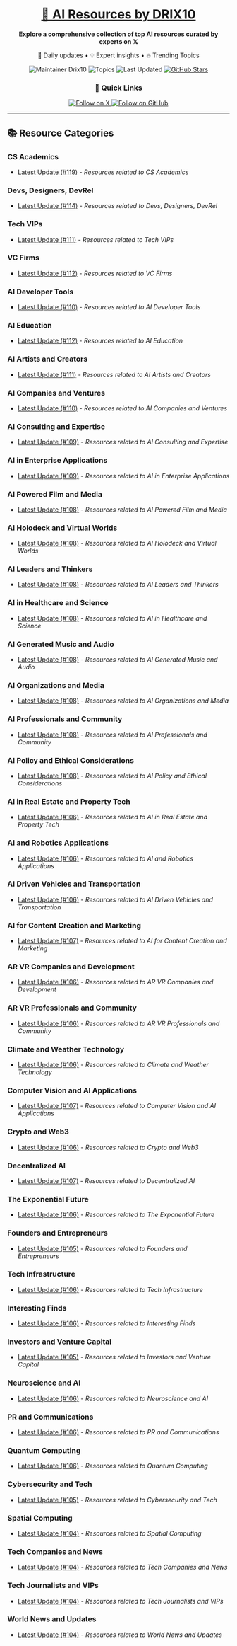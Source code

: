 
<div align="center">
  <h1><a href="https://x.com/DRIX_10_" target="_blank">🚀 AI Resources by DRIX10</a></h1>
  <p><strong>Explore a comprehensive collection of top AI resources curated by experts on 𝕏</strong></p>
  <p>🌟 Daily updates • 💡 Expert insights • 🔥 Trending Topics</p>

  <img src="https://img.shields.io/badge/Maintainer-Drix10-blue?style=for-the-badge" alt="Maintainer Drix10" />
  <img src="https://img.shields.io/badge/Topics-Everything%2C%20AI-red?style=for-the-badge" alt="Topics" />
  <img src="https://img.shields.io/github/last-commit/Drix10/ai-resources?style=for-the-badge&color=5D6D7E" alt="Last Updated" />
  <a href="https://github.com/Drix10/ai-resources"><img src="https://img.shields.io/github/stars/Drix10/ai-resources?style=for-the-badge&color=yellow" alt="GitHub Stars" /></a>

  <br>

  <h3>🌟 Quick Links</h3>
    <a href="https://x.com/DRIX_10_">
      <img src="https://img.shields.io/badge/Follow_on_𝕏-black?style=for-the-badge&logo=x&logoColor=white" alt="Follow on X" />
    </a>
    <a href="https://github.com/Drix10">
      <img src="https://img.shields.io/badge/Follow_on_GitHub-black?style=for-the-badge&logo=github&logoColor=white" alt="Follow on GitHub" />
    </a>
</div>

---

## 📚 Resource Categories

### CS Academics

*   [Latest Update (#119)](https://github.com/Drix10/ai-resources/blob/main/CS%20Academics/resources-119.md) - *Resources related to CS Academics*

### Devs, Designers, DevRel

*   [Latest Update (#114)](https://github.com/Drix10/ai-resources/blob/main/Devs%2C%20Designers%2C%20DevRel/resources-114.md) - *Resources related to Devs, Designers, DevRel*

### Tech VIPs

*   [Latest Update (#111)](https://github.com/Drix10/ai-resources/blob/main/Tech%20VIPs/resources-111.md) - *Resources related to Tech VIPs*

### VC Firms

*   [Latest Update (#112)](https://github.com/Drix10/ai-resources/blob/main/VC%20Firms/resources-112.md) - *Resources related to VC Firms*

### AI Developer Tools

*   [Latest Update (#110)](https://github.com/Drix10/ai-resources/blob/main/AI%20Developer%20Tools/resources-110.md) - *Resources related to AI Developer Tools*

### AI Education

*   [Latest Update (#112)](https://github.com/Drix10/ai-resources/blob/main/AI%20Education/resources-112.md) - *Resources related to AI Education*

### AI Artists and Creators

*   [Latest Update (#111)](https://github.com/Drix10/ai-resources/blob/main/AI%20Artists%20and%20Creators/resources-111.md) - *Resources related to AI Artists and Creators*

### AI Companies and Ventures

*   [Latest Update (#110)](https://github.com/Drix10/ai-resources/blob/main/AI%20Companies%20and%20Ventures/resources-110.md) - *Resources related to AI Companies and Ventures*

### AI Consulting and Expertise

*   [Latest Update (#109)](https://github.com/Drix10/ai-resources/blob/main/AI%20Consulting%20and%20Expertise/resources-109.md) - *Resources related to AI Consulting and Expertise*

### AI in Enterprise Applications

*   [Latest Update (#109)](https://github.com/Drix10/ai-resources/blob/main/AI%20in%20Enterprise%20Applications/resources-109.md) - *Resources related to AI in Enterprise Applications*

### AI Powered Film and Media

*   [Latest Update (#108)](https://github.com/Drix10/ai-resources/blob/main/AI%20Powered%20Film%20and%20Media/resources-108.md) - *Resources related to AI Powered Film and Media*

### AI Holodeck and Virtual Worlds

*   [Latest Update (#108)](https://github.com/Drix10/ai-resources/blob/main/AI%20Holodeck%20and%20Virtual%20Worlds/resources-108.md) - *Resources related to AI Holodeck and Virtual Worlds*

### AI Leaders and Thinkers

*   [Latest Update (#108)](https://github.com/Drix10/ai-resources/blob/main/AI%20Leaders%20and%20Thinkers/resources-108.md) - *Resources related to AI Leaders and Thinkers*

### AI in Healthcare and Science

*   [Latest Update (#108)](https://github.com/Drix10/ai-resources/blob/main/AI%20in%20Healthcare%20and%20Science/resources-108.md) - *Resources related to AI in Healthcare and Science*

### AI Generated Music and Audio

*   [Latest Update (#108)](https://github.com/Drix10/ai-resources/blob/main/AI%20Generated%20Music%20and%20Audio/resources-108.md) - *Resources related to AI Generated Music and Audio*

### AI Organizations and Media

*   [Latest Update (#108)](https://github.com/Drix10/ai-resources/blob/main/AI%20Organizations%20and%20Media/resources-108.md) - *Resources related to AI Organizations and Media*

### AI Professionals and Community

*   [Latest Update (#108)](https://github.com/Drix10/ai-resources/blob/main/AI%20Professionals%20and%20Community/resources-108.md) - *Resources related to AI Professionals and Community*

### AI Policy and Ethical Considerations

*   [Latest Update (#108)](https://github.com/Drix10/ai-resources/blob/main/AI%20Policy%20and%20Ethical%20Considerations/resources-108.md) - *Resources related to AI Policy and Ethical Considerations*

### AI in Real Estate and Property Tech

*   [Latest Update (#106)](https://github.com/Drix10/ai-resources/blob/main/AI%20in%20Real%20Estate%20and%20Property%20Tech/resources-106.md) - *Resources related to AI in Real Estate and Property Tech*

### AI and Robotics Applications

*   [Latest Update (#106)](https://github.com/Drix10/ai-resources/blob/main/AI%20and%20Robotics%20Applications/resources-106.md) - *Resources related to AI and Robotics Applications*

### AI Driven Vehicles and Transportation

*   [Latest Update (#106)](https://github.com/Drix10/ai-resources/blob/main/AI%20Driven%20Vehicles%20and%20Transportation/resources-106.md) - *Resources related to AI Driven Vehicles and Transportation*

### AI for Content Creation and Marketing

*   [Latest Update (#107)](https://github.com/Drix10/ai-resources/blob/main/AI%20for%20Content%20Creation%20and%20Marketing/resources-107.md) - *Resources related to AI for Content Creation and Marketing*

### AR VR Companies and Development

*   [Latest Update (#106)](https://github.com/Drix10/ai-resources/blob/main/AR%20VR%20Companies%20and%20Development/resources-106.md) - *Resources related to AR VR Companies and Development*

### AR VR Professionals and Community

*   [Latest Update (#106)](https://github.com/Drix10/ai-resources/blob/main/AR%20VR%20Professionals%20and%20Community/resources-106.md) - *Resources related to AR VR Professionals and Community*

### Climate and Weather Technology

*   [Latest Update (#106)](https://github.com/Drix10/ai-resources/blob/main/Climate%20and%20Weather%20Technology/resources-106.md) - *Resources related to Climate and Weather Technology*

### Computer Vision and AI Applications

*   [Latest Update (#107)](https://github.com/Drix10/ai-resources/blob/main/Computer%20Vision%20and%20AI%20Applications/resources-107.md) - *Resources related to Computer Vision and AI Applications*

### Crypto and Web3

*   [Latest Update (#106)](https://github.com/Drix10/ai-resources/blob/main/Crypto%20and%20Web3/resources-106.md) - *Resources related to Crypto and Web3*

### Decentralized AI

*   [Latest Update (#107)](https://github.com/Drix10/ai-resources/blob/main/Decentralized%20AI/resources-107.md) - *Resources related to Decentralized AI*

### The Exponential Future

*   [Latest Update (#106)](https://github.com/Drix10/ai-resources/blob/main/The%20Exponential%20Future/resources-106.md) - *Resources related to The Exponential Future*

### Founders and Entrepreneurs

*   [Latest Update (#105)](https://github.com/Drix10/ai-resources/blob/main/Founders%20and%20Entrepreneurs/resources-105.md) - *Resources related to Founders and Entrepreneurs*

### Tech Infrastructure

*   [Latest Update (#106)](https://github.com/Drix10/ai-resources/blob/main/Tech%20Infrastructure/resources-106.md) - *Resources related to Tech Infrastructure*

### Interesting Finds

*   [Latest Update (#106)](https://github.com/Drix10/ai-resources/blob/main/Interesting%20Finds/resources-106.md) - *Resources related to Interesting Finds*

### Investors and Venture Capital

*   [Latest Update (#105)](https://github.com/Drix10/ai-resources/blob/main/Investors%20and%20Venture%20Capital/resources-105.md) - *Resources related to Investors and Venture Capital*

### Neuroscience and AI

*   [Latest Update (#106)](https://github.com/Drix10/ai-resources/blob/main/Neuroscience%20and%20AI/resources-106.md) - *Resources related to Neuroscience and AI*

### PR and Communications

*   [Latest Update (#106)](https://github.com/Drix10/ai-resources/blob/main/PR%20and%20Communications/resources-106.md) - *Resources related to PR and Communications*

### Quantum Computing

*   [Latest Update (#106)](https://github.com/Drix10/ai-resources/blob/main/Quantum%20Computing/resources-106.md) - *Resources related to Quantum Computing*

### Cybersecurity and Tech

*   [Latest Update (#105)](https://github.com/Drix10/ai-resources/blob/main/Cybersecurity%20and%20Tech/resources-105.md) - *Resources related to Cybersecurity and Tech*

### Spatial Computing

*   [Latest Update (#104)](https://github.com/Drix10/ai-resources/blob/main/Spatial%20Computing/resources-104.md) - *Resources related to Spatial Computing*

### Tech Companies and News

*   [Latest Update (#104)](https://github.com/Drix10/ai-resources/blob/main/Tech%20Companies%20and%20News/resources-104.md) - *Resources related to Tech Companies and News*

### Tech Journalists and VIPs

*   [Latest Update (#104)](https://github.com/Drix10/ai-resources/blob/main/Tech%20Journalists%20and%20VIPs/resources-104.md) - *Resources related to Tech Journalists and VIPs*

### World News and Updates

*   [Latest Update (#104)](https://github.com/Drix10/ai-resources/blob/main/World%20News%20and%20Updates/resources-104.md) - *Resources related to World News and Updates*

